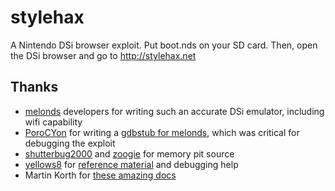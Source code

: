 # stylehax
A Nintendo DSi browser exploit. Put boot.nds on your SD card. Then, open the DSi browser and go to http://stylehax.net

## Thanks
* [melonds](https://github.com/melonDS-emu/melonDS) developers for writing such an accurate DSi emulator, including wifi capability
* [PoroCYon](https://github.com/PoroCYon) for writing a [gdbstub for melonds](https://github.com/melonDS-emu/melonDS/pull/1583), which was critical for debugging the exploit
* [shutterbug2000](https://gbatemp.net/threads/memory-pit-a-new-dsi-exploit-for-dsi-camera.539432/) and [zoogie](https://gbatemp.net/threads/memory-pit-a-new-dsi-exploit-for-dsi-camera.539432/page-18) for memory pit source
* [yellows8](https://github.com/yellows8) for [reference material](https://github.com/yellows8/dsi) and debugging help
* Martin Korth for [these amazing docs](https://problemkaputt.de/gbatek.htm)
